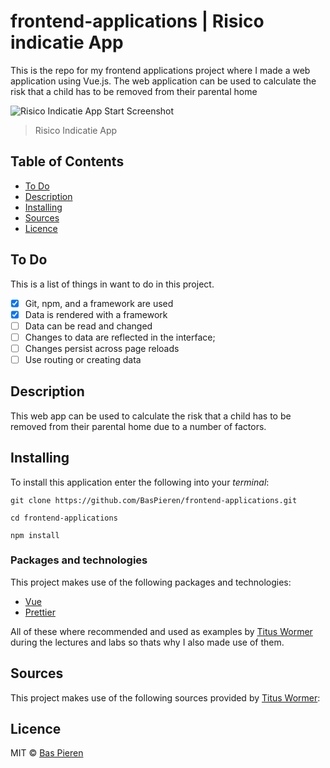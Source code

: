 # frontend-applications | Risico indicatie App

This is the repo for my frontend applications project where I made a web application using Vue.js. The web application can be used to calculate the risk that a child has to be removed from their parental home

![Risico Indicatie App Start Screenshot](images/dating_app_start_screenshot.png)
> Risico Indicatie App

## Table of Contents
* [To Do](#to-do)
* [Description](#description)
* [Installing](#installing)
* [Sources](#sources)
* [Licence](#licence)

## To Do
This is a list of things in want to do in this project.
- [X] Git, npm, and a framework are used
- [X] Data is rendered with a framework
- [ ] Data can be read and changed
- [ ] Changes to data are reflected in the interface;
- [ ] Changes persist across page reloads
- [ ] Use routing or creating data

## Description
This web app can be used to calculate the risk that a child has to be removed from their parental home due to a number of factors.

## Installing
To install this application enter the following into your _terminal_:
```
git clone https://github.com/BasPieren/frontend-applications.git

cd frontend-applications

npm install
```

### Packages and technologies
This project makes use of the following packages and technologies:

* [Vue](https://www.npmjs.com/package/vue)
* [Prettier](https://www.npmjs.com/package/prettier)

All of these where recommended and used as examples by [Titus Wormer](https://github.com/wooorm) during the lectures and labs so thats why I also made use of them.

## Sources
This project makes use of the following sources provided by [Titus Wormer](https://github.com/wooorm):

## Licence

MIT © [Bas Pieren](https://github.com/BasPieren)
